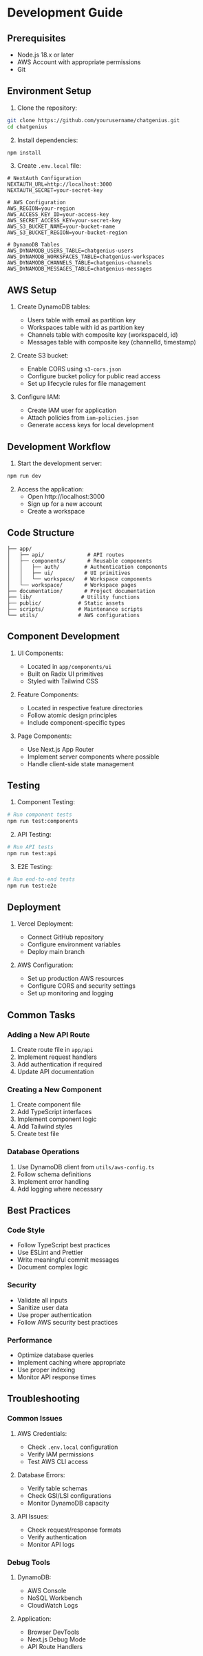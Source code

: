 # Development Guide

## Prerequisites

- Node.js 18.x or later
- AWS Account with appropriate permissions
- Git

## Environment Setup

1. Clone the repository:
```bash
git clone https://github.com/yourusername/chatgenius.git
cd chatgenius
```

2. Install dependencies:
```bash
npm install
```

3. Create `.env.local` file:
```env
# NextAuth Configuration
NEXTAUTH_URL=http://localhost:3000
NEXTAUTH_SECRET=your-secret-key

# AWS Configuration
AWS_REGION=your-region
AWS_ACCESS_KEY_ID=your-access-key
AWS_SECRET_ACCESS_KEY=your-secret-key
AWS_S3_BUCKET_NAME=your-bucket-name
AWS_S3_BUCKET_REGION=your-bucket-region

# DynamoDB Tables
AWS_DYNAMODB_USERS_TABLE=chatgenius-users
AWS_DYNAMODB_WORKSPACES_TABLE=chatgenius-workspaces
AWS_DYNAMODB_CHANNELS_TABLE=chatgenius-channels
AWS_DYNAMODB_MESSAGES_TABLE=chatgenius-messages
```

## AWS Setup

1. Create DynamoDB tables:
   - Users table with email as partition key
   - Workspaces table with id as partition key
   - Channels table with composite key (workspaceId, id)
   - Messages table with composite key (channelId, timestamp)

2. Create S3 bucket:
   - Enable CORS using `s3-cors.json`
   - Configure bucket policy for public read access
   - Set up lifecycle rules for file management

3. Configure IAM:
   - Create IAM user for application
   - Attach policies from `iam-policies.json`
   - Generate access keys for local development

## Development Workflow

1. Start the development server:
```bash
npm run dev
```

2. Access the application:
   - Open http://localhost:3000
   - Sign up for a new account
   - Create a workspace

## Code Structure

```
├── app/
│   ├── api/              # API routes
│   ├── components/       # Reusable components
│   │   ├── auth/        # Authentication components
│   │   ├── ui/          # UI primitives
│   │   └── workspace/   # Workspace components
│   └── workspace/       # Workspace pages
├── documentation/       # Project documentation
├── lib/                # Utility functions
├── public/            # Static assets
├── scripts/           # Maintenance scripts
└── utils/             # AWS configurations
```

## Component Development

1. UI Components:
   - Located in `app/components/ui`
   - Built on Radix UI primitives
   - Styled with Tailwind CSS

2. Feature Components:
   - Located in respective feature directories
   - Follow atomic design principles
   - Include component-specific types

3. Page Components:
   - Use Next.js App Router
   - Implement server components where possible
   - Handle client-side state management

## Testing

1. Component Testing:
```bash
# Run component tests
npm run test:components
```

2. API Testing:
```bash
# Run API tests
npm run test:api
```

3. E2E Testing:
```bash
# Run end-to-end tests
npm run test:e2e
```

## Deployment

1. Vercel Deployment:
   - Connect GitHub repository
   - Configure environment variables
   - Deploy main branch

2. AWS Configuration:
   - Set up production AWS resources
   - Configure CORS and security settings
   - Set up monitoring and logging

## Common Tasks

### Adding a New API Route

1. Create route file in `app/api`
2. Implement request handlers
3. Add authentication if required
4. Update API documentation

### Creating a New Component

1. Create component file
2. Add TypeScript interfaces
3. Implement component logic
4. Add Tailwind styles
5. Create test file

### Database Operations

1. Use DynamoDB client from `utils/aws-config.ts`
2. Follow schema definitions
3. Implement error handling
4. Add logging where necessary

## Best Practices

### Code Style

- Follow TypeScript best practices
- Use ESLint and Prettier
- Write meaningful commit messages
- Document complex logic

### Security

- Validate all inputs
- Sanitize user data
- Use proper authentication
- Follow AWS security best practices

### Performance

- Optimize database queries
- Implement caching where appropriate
- Use proper indexing
- Monitor API response times

## Troubleshooting

### Common Issues

1. AWS Credentials:
   - Check `.env.local` configuration
   - Verify IAM permissions
   - Test AWS CLI access

2. Database Errors:
   - Verify table schemas
   - Check GSI/LSI configurations
   - Monitor DynamoDB capacity

3. API Issues:
   - Check request/response formats
   - Verify authentication
   - Monitor API logs

### Debug Tools

1. DynamoDB:
   - AWS Console
   - NoSQL Workbench
   - CloudWatch Logs

2. Application:
   - Browser DevTools
   - Next.js Debug Mode
   - API Route Handlers 